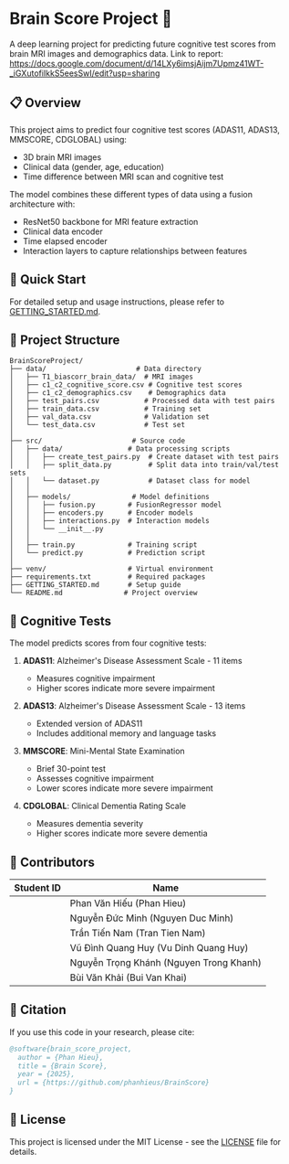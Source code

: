 # Brain Score Project 🧠

A deep learning project for predicting future cognitive test scores from brain MRI images and demographics data.
Link to report: https://docs.google.com/document/d/14LXy6imsjAijm7Upmz41WT-_iGXutofiIkkS5eesSwI/edit?usp=sharing

## 📋 Overview

This project aims to predict four cognitive test scores (ADAS11, ADAS13, MMSCORE, CDGLOBAL) using:
- 3D brain MRI images
- Clinical data (gender, age, education)
- Time difference between MRI scan and cognitive test

The model combines these different types of data using a fusion architecture with:
- ResNet50 backbone for MRI feature extraction
- Clinical data encoder
- Time elapsed encoder
- Interaction layers to capture relationships between features

## 🚀 Quick Start

For detailed setup and usage instructions, please refer to [GETTING_STARTED.md](GETTING_STARTED.md).

## 📁 Project Structure

```
BrainScoreProject/
├── data/                      # Data directory
│   ├── T1_biascorr_brain_data/  # MRI images
│   ├── c1_c2_cognitive_score.csv # Cognitive test scores
│   ├── c1_c2_demographics.csv    # Demographics data
│   ├── test_pairs.csv           # Processed data with test pairs
│   ├── train_data.csv           # Training set
│   ├── val_data.csv             # Validation set
│   └── test_data.csv            # Test set
│
├── src/                      # Source code
│   ├── data/                # Data processing scripts
│   │   ├── create_test_pairs.py  # Create dataset with test pairs
│   │   ├── split_data.py         # Split data into train/val/test sets
│   │   └── dataset.py            # Dataset class for model
│   │
│   ├── models/               # Model definitions
│   │   ├── fusion.py        # FusionRegressor model
│   │   ├── encoders.py      # Encoder models
│   │   ├── interactions.py  # Interaction models
│   │   └── __init__.py
│   │
│   ├── train.py             # Training script
│   └── predict.py           # Prediction script
│
├── venv/                    # Virtual environment
├── requirements.txt         # Required packages
├── GETTING_STARTED.md       # Setup guide
└── README.md               # Project overview
```

## 🧪 Cognitive Tests

The model predicts scores from four cognitive tests:

1. **ADAS11**: Alzheimer's Disease Assessment Scale - 11 items
   - Measures cognitive impairment
   - Higher scores indicate more severe impairment

2. **ADAS13**: Alzheimer's Disease Assessment Scale - 13 items
   - Extended version of ADAS11
   - Includes additional memory and language tasks

3. **MMSCORE**: Mini-Mental State Examination
   - Brief 30-point test
   - Assesses cognitive impairment
   - Lower scores indicate more severe impairment

4. **CDGLOBAL**: Clinical Dementia Rating Scale
   - Measures dementia severity
   - Higher scores indicate more severe dementia

## 👥 Contributors

| Student ID | Name |
|------------|------|
| | Phan Văn Hiếu (Phan Hieu) |
| | Nguyễn Đức Minh (Nguyen Duc Minh) |
| | Trần Tiến Nam (Tran Tien Nam) |
| | Vũ Đình Quang Huy (Vu Dinh Quang Huy) |
| | Nguyễn Trọng Khánh (Nguyen Trong Khanh) |
| | Bùi Văn Khải (Bui Van Khai) |

## 📝 Citation

If you use this code in your research, please cite:

```bibtex
@software{brain_score_project,
  author = {Phan Hieu},
  title = {Brain Score},
  year = {2025},
  url = {https://github.com/phanhieus/BrainScore}
}
```

## 📄 License

This project is licensed under the MIT License - see the [LICENSE](LICENSE) file for details.

